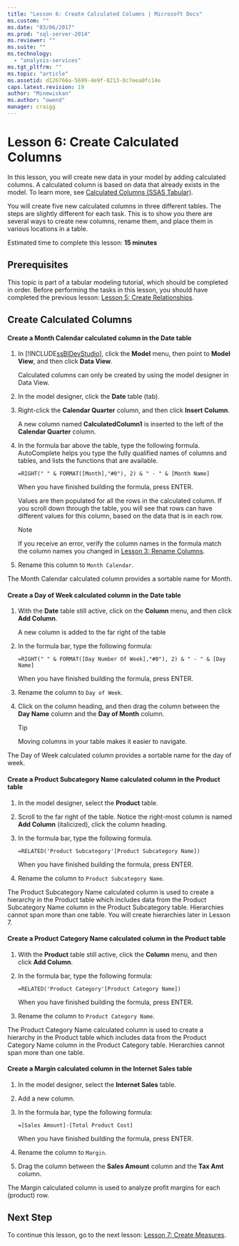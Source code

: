 ```yaml
---
title: "Lesson 6: Create Calculated Columns | Microsoft Docs"
ms.custom: ""
ms.date: "03/06/2017"
ms.prod: "sql-server-2014"
ms.reviewer: ""
ms.suite: ""
ms.technology: 
  - "analysis-services"
ms.tgt_pltfrm: ""
ms.topic: "article"
ms.assetid: d126766a-5699-4e9f-8213-8c7eea0fc14e
caps.latest.revision: 19
author: "Minewiskan"
ms.author: "owend"
manager: craigg
---
```

# Lesson 6: Create Calculated Columns
  In this lesson, you will create new data in your model by adding calculated columns. A calculated column is based on data that already exists in the model. To learn more, see [Calculated Columns &#40;SSAS Tabular&#41;](tabular-models/ssas-calculated-columns.md).  
  
 You will create five new calculated columns in three different tables. The steps are slightly different for each task. This is to show you there are several ways to create new columns, rename them, and place them in various locations in a table.  
  
 Estimated time to complete this lesson: **15 minutes**  
  
## Prerequisites  
 This topic is part of a tabular modeling tutorial, which should be completed in order. Before performing the tasks in this lesson, you should have completed the previous lesson: [Lesson 5: Create Relationships](lesson-4-create-relationships.md).  
  
## Create Calculated Columns  
  
#### Create a Month Calendar calculated column in the Date table  
  
1.  In [!INCLUDE[ssBIDevStudio](../includes/ssbidevstudio-md.md)], click the **Model** menu, then point to **Model View**, and then click **Data View**.  
  
     Calculated columns can only be created by using the model designer in Data View.  
  
2.  In the model designer, click the **Date** table (tab).  
  
3.  Right-click the **Calendar Quarter** column, and then click **Insert Column**.  
  
     A new column named **CalculatedColumn1** is inserted to the left of the **Calendar Quarter** column.  
  
4.  In the formula bar above the table, type the following formula. AutoComplete helps you type the fully qualified names of columns and tables, and lists the functions that are available.  
  
     `=RIGHT(" " & FORMAT([Month],"#0"), 2) & " - " & [Month Name]`  
  
     When you have finished building the formula, press ENTER.  
  
     Values are then populated for all the rows in the calculated column. If you scroll down through the table, you will see that rows can have different values for this column, based on the data that is in each row.  
  
    > [!NOTE]  
    >  If you receive an error, verify the column names in the formula match the column names you changed in [Lesson 3: Rename Columns](rename-columns.md).  
  
5.  Rename this column to `Month Calendar`.  
  
 The Month Calendar calculated column provides a sortable name for Month.  
  
#### Create a Day of Week calculated column in the Date table  
  
1.  With the **Date** table still active, click on the **Column** menu, and then click **Add Column**.  
  
     A new column is added to the far right of the table  
  
2.  In the formula bar, type the following formula:  
  
     `=RIGHT(" " & FORMAT([Day Number Of Week],"#0"), 2) & " - " & [Day Name]`  
  
     When you have finished building the formula, press ENTER.  
  
3.  Rename the column to `Day of Week`.  
  
4.  Click on the column heading, and then drag the column between the **Day Name** column and the **Day of Month** column.  
  
    > [!TIP]  
    >  Moving columns in your table makes it easier to navigate.  
  
 The Day of Week calculated column provides a sortable name for the day of week.  
  
#### Create a Product Subcategory Name calculated column in the Product table  
  
1.  In the model designer, select the **Product** table.  
  
2.  Scroll to the far right of the table. Notice the right-most column is named **Add Column** (italicized), click the column heading.  
  
3.  In the formula bar, type the following formula.  
  
     `=RELATED('Product Subcategory'[Product Subcategory Name])`  
  
     When you have finished building the formula, press ENTER.  
  
4.  Rename the column to `Product Subcategory Name`.  
  
 The Product Subcategory Name calculated column is used to create a hierarchy in the Product table which includes data from the Product Subcategory Name column in the Product Subcategory table. Hierarchies cannot span more than one table. You will create hierarchies later in Lesson 7.  
  
#### Create a Product Category Name calculated column in the Product table  
  
1.  With the **Product** table still active, click the **Column** menu, and then click **Add Column**.  
  
2.  In the formula bar, type the following formula:  
  
     `=RELATED('Product Category'[Product Category Name])`  
  
     When you have finished building the formula, press ENTER.  
  
3.  Rename the column to `Product Category Name`.  
  
 The Product Category Name calculated column is used to create a hierarchy in the Product table which includes data from the Product Category Name column in the Product Category table. Hierarchies cannot span more than one table.  
  
#### Create a Margin calculated column in the Internet Sales table  
  
1.  In the model designer, select the **Internet Sales** table.  
  
2.  Add a new column.  
  
3.  In the formula bar, type the following formula:  
  
     `=[Sales Amount]-[Total Product Cost]`  
  
     When you have finished building the formula, press ENTER.  
  
4.  Rename the column to `Margin`.  
  
5.  Drag the column between the **Sales Amount** column and the **Tax Amt** column.  
  
 The Margin calculated column is used to analyze profit margins for each (product) row.  
  
## Next Step  
 To continue this lesson, go to the next lesson: [Lesson 7: Create Measures](lesson-6-create-measures.md).  
  
  